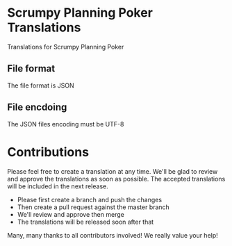 # Scrumpy Planning Poker Translations
Translations for Scrumpy Planning Poker

## File format
The file format is JSON

## File encdoing
The JSON files encoding must be UTF-8

# Contributions
Please feel free to create a translation at any time. We'll be glad to review and approve the translations as soon as possible. The accepted translations will be included in the next release.

* Please first create a branch and push the changes
* Then create a pull request against the master branch
* We'll review and approve then merge
* The translations will be released soon after that

Many, many thanks to all contributors involved! We really value your help!

